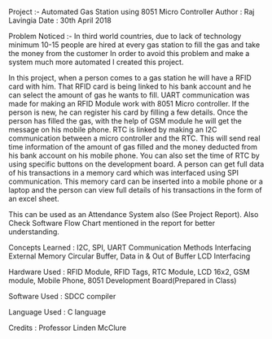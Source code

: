 Project :- Automated Gas Station using 8051 Micro Controller
Author : Raj Lavingia
Date : 30th April 2018

Problem Noticed :-
In third world countries, due to lack of technology minimum 10-15 people are hired at every gas station to fill the gas and take the money from the customer
In order to avoid this problem and make a system much more automated I created this project.

In this project, when a person comes to a gas station he will have a RFID card with him. That RFID card is being linked to his bank account and he can select the amount of gas he wants to fill. UART communication was made for making an RFID Module work with 8051 Micro controller.
If the person is new, he can register his card by filling a few details. Once the person has filled the gas, with the help of GSM module he will get the message on his mobile phone.
RTC is linked by making an I2C communication between a micro controller and the RTC. This will send real time information of the amount of gas filled and the money deducted from his bank account on his mobile phone. You can also set the time of RTC by using specific buttons on the development board.
A person can get full data of his transactions in a memory card which was interfaced using SPI communication. This memory card can be inserted into a mobile phone or a laptop and the person can view full details of his transactions in the form of an excel sheet.

This can be used as an Attendance System also (See Project Report). Also Check Software Flow Chart mentioned in the report for better understanding.

Concepts Learned : I2C, SPI, UART Communication Methods
                   Interfacing External Memory
                   Circular Buffer, Data in & Out of Buffer
                   LCD Interfacing
                   
Hardware Used : RFID Module, RFID Tags, RTC Module, LCD 16x2, GSM module, Mobile Phone, 8051 Development Board(Prepared in Class)

Software Used : SDCC compiler

Language Used : C language

Credits : Professor Linden McClure



